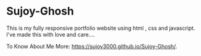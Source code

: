 # Sujoy-Ghosh
This is my fully responsive portfolio website using html , css and javascript. I've made this with love and care....

To Know About Me More: https://sujoy3000.github.io/Sujoy-Ghosh/.
